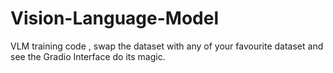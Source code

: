 # Vision-Language-Model
VLM training code , swap the dataset with any of your favourite dataset and see the Gradio Interface do its magic.
